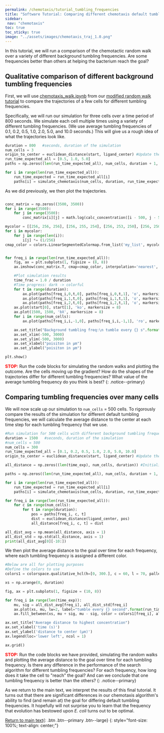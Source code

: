 ```yaml
---
permalink: /chemotaxis/tutorial_tumbling_frequencies
title: "Software Tutorial: Comparing different chemotaxis default tumbling frequencies"
sidebar:
 nav: "chemotaxis"
toc: true
toc_sticky: true
image: "../assets/images/chemotaxis_traj_1.0.png"
---
```


In this tutorial, we will run a comparison of the chemotactic random walk over a variety of different background tumbling frequencies. Are some frequencies better than others at helping the bacterium reach the goal?

## Qualitative comparison of different background tumbling frequencies

First, we will use <a href="../downloads/downloadable/chemotaxis_walk.ipynb" download="chemotaxis_walk.ipynb">chemotaxis_walk.ipynb</a> from our [modified random walk tutorial](tutorial_walk) to compare the trajectories of a few cells for different tumbling frequencies.

Specifically, we will run our simulation for three cells over a time period of 800 seconds. We simulate each cell multiple times using a variety of different tumbling frequencies. (We use average tumbling frequencies of 0.1, 0.2, 0.5, 1.0, 2.0, 5.0, and 10.0 seconds.) This will give us a rough idea of what the trajectories look like.

~~~ python
duration = 800   #seconds, duration of the simulation
num_cells = 3
origin_to_center = euclidean_distance(start, ligand_center) #Update the global constant
run_time_expected_all = [0.5, 1.0, 5.0]
paths = np.zeros((len(run_time_expected_all), num_cells, duration + 1, 2))

for i in range(len(run_time_expected_all)):
    run_time_expected = run_time_expected_all[i]
    paths[i] = simulate_chemotaxis(num_cells, duration, run_time_expected)
~~~

As we did previously, we then plot the trajectories.

~~~ python

conc_matrix = np.zeros((3500, 3500))
for i in range(3500):
    for j in range(3500):
        conc_matrix[i][j] = math.log(calc_concentration([i - 500, j - 500]))

mycolor = [[256, 256, 256], [256, 255, 254], [256, 253, 250], [256, 250, 240], [255, 236, 209], [255, 218, 185], [251, 196, 171], [248, 173, 157], [244, 151, 142], [240, 128, 128]] #from coolors：）
for i in mycolor:
    for j in range(len(i)):
        i[j] *= (1/256)
cmap_color = colors.LinearSegmentedColormap.from_list('my_list', mycolor)


for freq_i in range(len(run_time_expected_all)):
    fig, ax = plt.subplots(1, figsize = (8, 8))
    ax.imshow(conc_matrix.T, cmap=cmap_color, interpolation='nearest', extent = [-500, 3000, -500, 3000], origin = 'lower')

    #Plot simulation results
    time_frac = 1.0 / duration
    #Time progress: dark -> colorful
    for t in range(duration):
        ax.plot(paths[freq_i,0,t,0], paths[freq_i,0,t,1], 'o', markersize = 1, color = (0.2 * time_frac * t, 0.85 * time_frac * t, 0.8 * time_frac * t))
        ax.plot(paths[freq_i,1,t,0], paths[freq_i,1,t,1], 'o', markersize = 1, color = (0.85 * time_frac * t, 0.2 * time_frac * t, 0.9 * time_frac * t))
        ax.plot(paths[freq_i,2,t,0], paths[freq_i,2,t,1], 'o', markersize = 1, color = (0.4 * time_frac * t, 0.85 * time_frac * t, 0.1 * time_frac * t))
    ax.plot(start[0], start[1], 'ko', markersize = 8)
    ax.plot(1500, 1500, 'bX', markersize = 8)
    for i in range(num_cells):
        ax.plot(paths[freq_i,i,-1,0], paths[freq_i,i,-1,1], 'ro', markersize = 8)

    ax.set_title("Background tumbling freq:\n tumble every {} s".format(run_time_expected_all[freq_i]), x = 0.5, y = 0.9, fontsize = 12)
    ax.set_xlim(-500, 3000)
    ax.set_ylim(-500, 3000)
    ax.set_xlabel("poisiton in μm")
    ax.set_ylabel("poisiton in μm")

plt.show()
~~~

<span style="color:red">**STOP:**</span> Run the code blocks for simulating the random walks and plotting the outcome. Are the cells moving up the gradient? How do the shapes of the trajectories differ for different tumbling frequencies? What value of the average tumbling frequency do you think is best?
{: .notice--primary}

## Comparing tumbling frequencies over many cells

We will now scale up our simulation to `num_cells` = 500 cells. To rigorously compare the results of the simulation for different default tumbling frequencies,  we will calculate the average distance to the center at each time step for each tumbling frequency that we use.

~~~ python
#Run simulation for 500 cells with different background tumbling frequencies, Plot average distance to highest concentration point
duration = 1500   #seconds, duration of the simulation
#num_cells = 500
num_cells = 300
run_time_expected_all = [0.1, 0.2, 0.5, 1.0, 2.0, 5.0, 10.0]
origin_to_center = euclidean_distance(start, ligand_center) #Update the global constant

all_distance = np.zeros((len(time_exp), num_cells, duration)) #Initialize to store results

paths = np.zeros((len(run_time_expected_all), num_cells, duration + 1, 2))

for i in range(len(run_time_expected_all)):
    run_time_expected = run_time_expected_all[i]
    paths[i] = simulate_chemotaxis(num_cells, duration, run_time_expected)

for freq_i in range(len(run_time_expected_all)):
    for c in range(num_cells):
        for t in range(duration):
            pos = paths[freq_i, c, t]
            dist = euclidean_distance(ligand_center, pos)
            all_distance[freq_i, c, t] = dist

all_dist_avg = np.mean(all_distance, axis = 1)
all_dist_std = np.std(all_distance, axis = 1)
print(all_dist_avg[0][-10:])
~~~

We then plot the average distance to the goal over time for each frequency, where each tumbling frequency is assigned a different color.

~~~ python
#Below are all for plotting purposes
#Define the colors to use
colors1 = colorspace.qualitative_hcl(h=[0, 300.], c = 60, l = 70, pallete = "dynamic")(len(time_exp))

xs = np.arange(0, duration)

fig, ax = plt.subplots(1, figsize = (10, 8))

for freq_i in range(len(time_exp)):
    mu, sig = all_dist_avg[freq_i], all_dist_std[freq_i]
    ax.plot(xs, mu, lw=2, label="tumble every {} second".format(run_time_expected_all[freq_i]), color=colors1[freq_i])
    ax.fill_between(xs, mu + sig, mu - sig, color = colors1[freq_i], alpha=0.1)

ax.set_title("Average distance to highest concentration")
ax.set_xlabel('time (s)')
ax.set_ylabel('distance to center (µm)')
ax.legend(loc='lower left', ncol = 1)

ax.grid()
~~~

<span style="color:red">**STOP:**</span> Run the code blocks we have provided, simulating the random walks and plotting the average distance to the goal over time for each tumbling frequency. Is there any difference in the performance of the search algorithm for different tumbling frequencies? For each frequency, how long does it take the cell to "reach" the goal? And can we conclude that one tumbling frequency is better than the others?
{: .notice--primary}

As we return to the main text, we interpret the results of this final tutorial. It turns out that there are significant differences in our chemotaxis algorithm's ability to find (and remain at) the goal for differing default tumbling frequencies. It hopefully will not surprise you to learn that the frequency that evolution has bestowed upon *E. coli* turns out to be optimal.

[Return to main text](home_conclusion#why-is-bacterial-background-tumbling-frequency-constant-across-species){: .btn .btn--primary .btn--large}
{: style="font-size: 100%; text-align: center;"}
